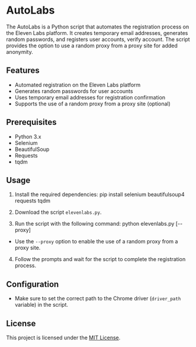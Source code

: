 # AutoLabs

The AutoLabs is a Python script that automates the registration process on the Eleven Labs platform. It creates temporary email addresses, generates random passwords, and registers user accounts, verify account. The script provides the option to use a random proxy from a proxy site for added anonymity.

## Features

- Automated registration on the Eleven Labs platform
- Generates random passwords for user accounts
- Uses temporary email addresses for registration confirmation
- Supports the use of a random proxy from a proxy site (optional)

## Prerequisites

- Python 3.x
- Selenium
- BeautifulSoup
- Requests
- tqdm

## Usage

1. Install the required dependencies: pip install selenium beautifulsoup4 requests tqdm

2. Download the script `elevenlabs.py`.

3. Run the script with the following command: python elevenlabs.py [--proxy]

- Use the `--proxy` option to enable the use of a random proxy from a proxy site.

4. Follow the prompts and wait for the script to complete the registration process.

## Configuration

- Make sure to set the correct path to the Chrome driver (`driver_path` variable) in the script.

## License

This project is licensed under the [MIT License](LICENSE).
